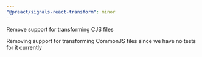 ```yaml
---
"@preact/signals-react-transform": minor
---
```


Remove support for transforming CJS files

Removing support for transforming CommonJS files since we have no tests for it currently
